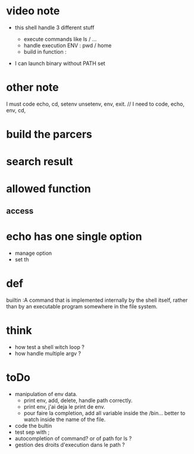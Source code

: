 # video note 

- this shell handle 3 different stuff
    - execute commands like ls / ...
    - handle execution ENV : pwd / home 
    - build in function : 

- I can launch binary without PATH set


# other note
I must code echo, cd, setenv unsetenv, env, exit.
// I need to code, echo, env, cd,
 


# build the parcers 


# search result

# allowed function

## access


# echo has one single option 
- manage option 
- set th


# def 
builtin :A command that is implemented internally by the shell itself, rather than by an executable program somewhere in the file system.

# think
- how test a shell witch loop ?
- how handle multiple argv ?

# toDo
- manipulation of env data.
  - print env, add, delete, handle path correctly. 
  - print env, j'ai deja le print de env.
  - pour faire la completion, add all variable inside the /bin... 
    better to watch inside the name of the file.
- code the bultin
- test sep with ;
- autocompletion of command? or of path for ls ?
- gestion des droits d'execution dans le path ?
